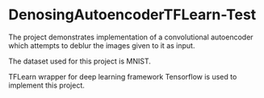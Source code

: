# DenosingAutoencoderTFLearn-Test

The project demonstrates implementation of a convolutional autoencoder which attempts to deblur the images given to it as input. 

The dataset used for this project is MNIST.

TFLearn wrapper for deep learning framework Tensorflow is used to implement this project.
